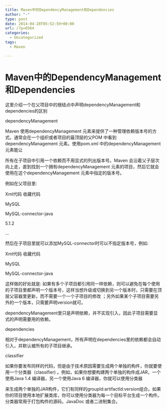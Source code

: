 ```yaml
---
title: Maven中的DependencyManagement和Dependencies
author: "-"
type: post
date: 2014-04-28T05:52:59+00:00
url: /?p=6564
categories:
  - Uncategorized
tags:
  - Maven

---
```

# Maven中的DependencyManagement和Dependencies
这里介绍一个在父项目中的根结点中声明dependencyManagement和dependencies的区别

dependencyManagement

Maven 使用dependencyManagement 元素来提供了一种管理依赖版本号的方式。通常会在一个组织或者项目的最顶层的父POM 中看到dependencyManagement 元素。使用pom.xml 中的dependencyManagement 元素能让

所有在子项目中引用一个依赖而不用显式的列出版本号。Maven 会沿着父子层次向上走，直到找到一个拥有dependencyManagement 元素的项目，然后它就会使用在这个dependencyManagement 元素中指定的版本号。


例如在父项目里: 

Xml代码 收藏代码

<dependencyManagement>

<dependencies>

<dependency>

<groupId>MySQL</groupId>

MySQL-connector-java</artifactId>

<version>5.1.2</version>

</dependency>

...

<dependencies>

</dependencyManagement>

然后在子项目里就可以添加MySQL-connector时可以不指定版本号，例如: 


Xml代码 收藏代码

<dependencies>

<dependency>

<groupId>MySQL</groupId>

MySQL-connector-java</artifactId>

</dependency>

</dependencies>

这样做的好处就是: 如果有多个子项目都引用同一样依赖，则可以避免在每个使用的子项目里都声明一个版本号，这样当想升级或切换到另一个版本时，只需要在顶层父容器里更新，而不需要一个一个子项目的修改 ；另外如果某个子项目需要另外的一个版本，只需要声明version就可。


dependencyManagement里只是声明依赖，并不实现引入，因此子项目需要显式的声明需要用的依赖。

dependencies

相对于dependencyManagement，所有声明在dependencies里的依赖都会自动引入，并默认被所有的子项目继承。


classifier

如果你要发布同样的代码，但是由于技术原因需要生成两个单独的构件，你就要使用一个分类器（classifier) 。例如，如果你想要构建两个单独的构件成JAR，一个使用Java 1.4 编译器，另一个使用Java 6 编译器，你就可以使用分类器

来生成两个单独的JAR构件，它们有同样的groupId:artifactId:version组合。如果你的项目使用本地扩展类库，你可以使用分类器为每一个目标平台生成一个构件。分类器常用于打包构件的源码，JavaDoc 或者二进制集合。